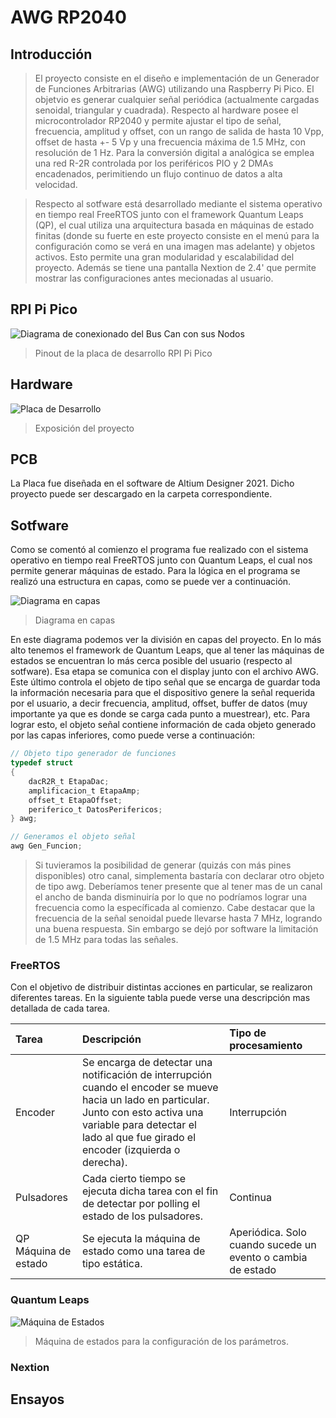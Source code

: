 # AWG RP2040

## Introducción
> El proyecto consiste en el diseño e implementación de un Generador de Funciones Arbitrarias (AWG) utilizando una Raspberry Pi Pico. El objetvio es generar cualquier señal periódica (actualmente cargadas senoidal, triangular y cuadrada). Respecto al hardware posee el microcontrolador RP2040 y permite ajustar el tipo de señal, frecuencia, amplitud y offset, con un rango de salida de hasta 10 Vpp, offset de hasta +- 5 Vp y una frecuencia máxima de 1.5 MHz, con resolución de 1 Hz. Para la conversión digital a analógica se emplea una red R-2R controlada por los periféricos PIO y 2 DMAs encadenados, perimitiendo un flujo continuo de datos a alta velocidad.

> Respecto al sotfware está desarrollado mediante el sistema operativo en tiempo real FreeRTOS junto con el framework Quantum Leaps (QP), el cual utiliza una arquitectura basada en máquinas de estado finitas (donde su fuerte en este proyecto consiste en el menú para la configuración como se verá en una imagen mas adelante) y objetos activos. Esto permite una gran modularidad y escalabilidad del proyecto. Además se tiene una pantalla Nextion de 2.4' que permite mostrar las configuraciones antes mecionadas al usuario.

## RPI Pi Pico

![Diagrama de conexionado del Bus Can con sus Nodos](https://github.com/Agustin586/AWG-RP2040/blob/main/img/pico2w-pinout.svg)

> Pinout de la placa de desarrollo RPI Pi Pico

## Hardware

![Placa de Desarrollo](https://github.com/Agustin586/AWG-RP2040/blob/main/img/AWG_Placa.jpeg)

> Exposición del proyecto

## PCB

La Placa fue diseñada en el software de Altium Designer 2021. Dicho proyecto puede ser descargado en la carpeta correspondiente.

## Sotfware 

Como se comentó al comienzo el programa fue realizado con el sistema operativo en tiempo real FreeRTOS junto con Quantum Leaps, el cual nos permite generar máquinas de estado. Para la lógica en el programa se realizó una estructura en capas, como se puede ver a continuación.

![Diagrama en capas](https://github.com/Agustin586/AWG-RP2040/blob/main/img/Diagrama%20en%20capas.png)

> Diagrama en capas

En este diagrama podemos ver la división en capas del proyecto. En lo más alto tenemos el framework de Quantum Leaps, que al tener las máquinas de estados se encuentran lo más cerca posible del usuario (respecto al sotfware). Esa etapa se comunica con el display junto con el archivo AWG. Este último controla el objeto de tipo señal que se encarga de guardar toda la información necesaria para que el dispositivo genere la señal requerida por el usuario, a decir frecuencia, amplitud, offset, buffer de datos (muy importante ya que es donde se carga cada punto a muestrear), etc. Para lograr esto, el objeto señal contiene información de cada objeto generado por las capas inferiores, como puede verse a continuación:

```c
// Objeto tipo generador de funciones
typedef struct
{
    dacR2R_t EtapaDac;
    amplificacion_t EtapaAmp;
    offset_t EtapaOffset;
    periferico_t DatosPerifericos;
} awg;

// Generamos el objeto señal
awg Gen_Funcion;
```
> Si tuvieramos la posibilidad de generar (quizás con más pines disponibles) otro canal, simplementa bastaría con declarar otro objeto de tipo awg. Deberíamos tener presente que al tener mas de un canal el ancho de banda disminuiría por lo que no podríamos lograr una frecuencia como la específicada al comienzo. Cabe destacar que la frecuencia de la señal senoidal puede llevarse hasta 7 MHz, logrando una buena respuesta. Sin embargo se dejó por software la limitación de 1.5 MHz para todas las señales.

### FreeRTOS

Con el objetivo de distribuir distintas acciones en particular, se realizaron diferentes tareas. En la siguiente tabla puede verse una descripción mas detallada de cada tarea.

| Tarea | Descripción | Tipo de procesamiento |
|:-----|:-------------|:----------------------|
|Encoder| Se encarga de detectar una notificación de interrupción cuando el encoder se mueve hacia un lado en particular. Junto con esto activa una variable para detectar el lado al que fue girado el encoder (izquierda o derecha). | Interrupción |
|Pulsadores| Cada cierto tiempo se ejecuta dicha tarea con el fin de detectar por polling el estado de los pulsadores. | Continua |
|QP Máquina de estado| Se ejecuta la máquina de estado como una tarea de tipo estática. | Aperiódica. Solo cuando sucede un evento o cambia de estado |


### Quantum Leaps

![Máquina de Estados](https://github.com/Agustin586/AWG-RP2040/blob/main/img/SM_of_Awg.png)

> Máquina de estados para la configuración de los parámetros.

### Nextion

## Ensayos
